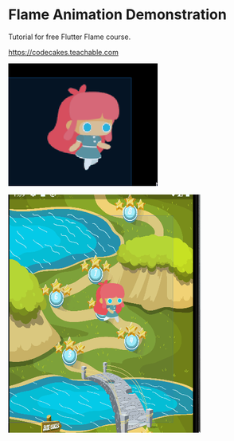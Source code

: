 # Flame Animation Demonstration

Tutorial for free Flutter Flame course.

https://codecakes.teachable.com

![screenshot](readme_assets/screenshot.gif)

![sprite with background](readme_assets/screen_sprite.gif)
